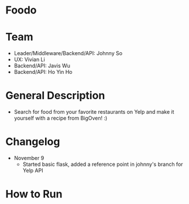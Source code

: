 # Foodo

# Team
 - Leader/Middleware/Backend/API: Johnny So
 - UX: Vivian Li
 - Backend/API: Javis Wu
 - Backend/API: Ho Yin Ho

# General Description
 - Search for food from your favorite restaurants on Yelp and make it yourself with a recipe from BigOven! :)

# Changelog
 - November 9
   - Started basic flask, added a reference point in johnny's branch for Yelp API


# How to Run

